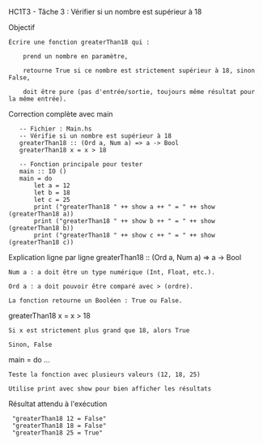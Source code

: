 HC1T3 - Tâche 3 : Vérifier si un nombre est supérieur à 18

 Objectif

    Écrire une fonction greaterThan18 qui :

        prend un nombre en paramètre,

        retourne True si ce nombre est strictement supérieur à 18, sinon False,

        doit être pure (pas d'entrée/sortie, toujours même résultat pour la même entrée).

 Correction complète avec main

       -- Fichier : Main.hs
       -- Vérifie si un nombre est supérieur à 18
       greaterThan18 :: (Ord a, Num a) => a -> Bool
       greaterThan18 x = x > 18

       -- Fonction principale pour tester
       main :: IO ()
       main = do
           let a = 12
           let b = 18
           let c = 25
           print ("greaterThan18 " ++ show a ++ " = " ++ show (greaterThan18 a))
           print ("greaterThan18 " ++ show b ++ " = " ++ show (greaterThan18 b))
           print ("greaterThan18 " ++ show c ++ " = " ++ show (greaterThan18 c))

 Explication ligne par ligne
greaterThan18 :: (Ord a, Num a) => a -> Bool

    Num a : a doit être un type numérique (Int, Float, etc.).

    Ord a : a doit pouvoir être comparé avec > (ordre).

    La fonction retourne un Booléen : True ou False.

greaterThan18 x = x > 18

    Si x est strictement plus grand que 18, alors True

    Sinon, False

main = do ...

    Teste la fonction avec plusieurs valeurs (12, 18, 25)

    Utilise print avec show pour bien afficher les résultats

 Résultat attendu à l'exécution

     "greaterThan18 12 = False"
     "greaterThan18 18 = False"
     "greaterThan18 25 = True"

